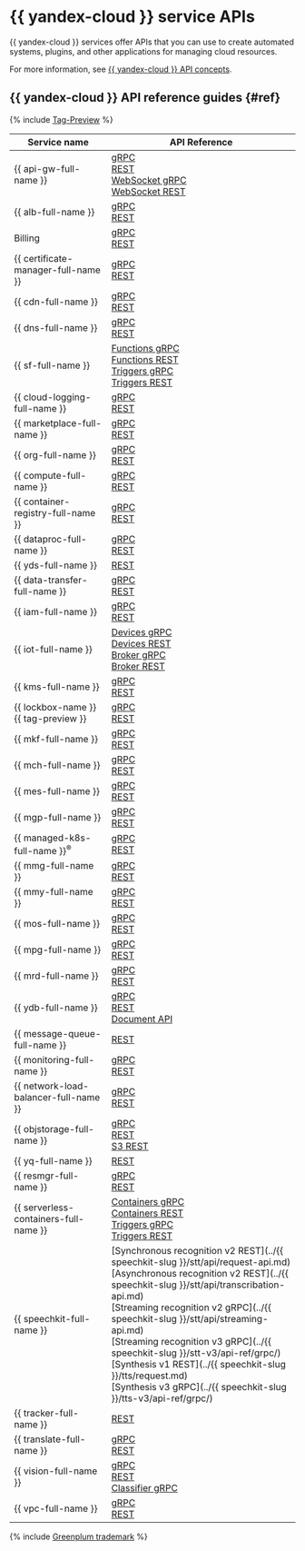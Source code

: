 # {{ yandex-cloud }} service APIs

{{ yandex-cloud }} services offer APIs that you can use to create automated systems, plugins, and other applications for managing cloud resources.

For more information, see [{{ yandex-cloud }} API concepts](../api-design-guide/).

## {{ yandex-cloud }} API reference guides {#ref}

{% include [Tag-Preview](../_includes/tag-preview.md) %}

| Service name | API Reference |
| ---------------- | --------------- |
| {{ api-gw-full-name }}                  | [gRPC](../api-gateway/apigateway/api-ref/grpc/)<br>[REST](../api-gateway/apigateway/api-ref/)<br>[WebSocket gRPC](../api-gateway/apigateway/websocket/api-ref/grpc/)<br>[WebSocket REST](../api-gateway/apigateway/websocket/api-ref/) |
| {{ alb-full-name }}                     | [gRPC](../application-load-balancer/api-ref/grpc/)<br>[REST](../application-load-balancer/api-ref/) |
| Billing                                 | [gRPC](../billing/api-ref/grpc/)<br>[REST](../billing/api-ref/) |
| {{ certificate-manager-full-name }}     | [gRPC](../certificate-manager/api-ref/grpc/)<br>[REST](../certificate-manager/api-ref/) |
| {{ cdn-full-name }}                     | [gRPC](../cdn/api-ref/grpc/)<br>[REST](../cdn/api-ref/) |
| {{ dns-full-name }}                     | [gRPC](../dns/api-ref/grpc/)<br>[REST](../dns/api-ref/) |
| {{ sf-full-name }}                      | [Functions gRPC](../functions/functions/api-ref/grpc/)<br>[Functions REST](../functions/functions/api-ref/)<br>[Triggers gRPC](../functions/triggers/api-ref/grpc/)<br>[Triggers REST](../functions/triggers/api-ref/) |
| {{ cloud-logging-full-name }} | [gRPC](../logging/api-ref/grpc/)<br>[REST](../logging/api-ref/) |
| {{ marketplace-full-name }}             | [gRPC](../marketplace/api-ref/grpc/)<br>[REST](../marketplace/api-ref/) |
| {{ org-full-name }}                     | [gRPC](../organization/api-ref/grpc/)<br>[REST](../organization/api-ref/) |
| {{ compute-full-name }}                 | [gRPC](../compute/api-ref/grpc/)<br>[REST](../compute/api-ref/) |
| {{ container-registry-full-name }}      | [gRPC](../container-registry/api-ref/grpc/)<br>[REST](../container-registry/api-ref/) |
| {{ dataproc-full-name }}                | [gRPC](../data-proc/api-ref/grpc/)<br>[REST](../data-proc/api-ref/) |
| {{ yds-full-name }}                     | [REST](../data-streams/kinesisapi/api-ref.md) |
| {{ data-transfer-full-name }}           | [gRPC](../data-transfer/api-ref/grpc/)<br>[REST](../data-transfer/api-ref/) |
| {{ iam-full-name }}                     | [gRPC](../iam/api-ref/grpc/)<br>[REST](../iam/api-ref/) |
| {{ iot-full-name }}                     | [Devices gRPC](../iot-core/api-ref/grpc/)<br>[Devices REST](../iot-core/api-ref/)<br>[Broker gRPC](../iot-core/broker/api-ref/grpc/)<br>[Broker REST](../iot-core/broker/api-ref/) |
| {{ kms-full-name }}                     | [gRPC](../kms/api-ref/grpc/)<br>[REST](../kms/api-ref/) |
| {{ lockbox-name }} {{ tag-preview }} | [gRPC](../lockbox/api-ref/grpc/)<br>[REST](../lockbox/api-ref/) |
| {{ mkf-full-name }}                     | [gRPC](../managed-kafka/api-ref/grpc/)<br>[REST](../managed-kafka/api-ref/) |
| {{ mch-full-name }}                     | [gRPC](../managed-clickhouse/api-ref/grpc/)<br>[REST](../managed-clickhouse/api-ref/) |
| {{ mes-full-name }}                     | [gRPC](../managed-elasticsearch/api-ref/grpc/)<br>[REST](../managed-elasticsearch/api-ref/) |
| {{ mgp-full-name }}                     | [gRPC](../managed-greenplum/api-ref/grpc/)<br>[REST](../managed-greenplum/api-ref/) |
| {{ managed-k8s-full-name }}<sup>®</sup> | [gRPC](../managed-kubernetes/api-ref/grpc/)<br>[REST](../managed-kubernetes/api-ref/) |
| {{ mmg-full-name }}                     | [gRPC](../managed-mongodb/api-ref/grpc/)<br>[REST](../managed-mongodb/api-ref/) |
| {{ mmy-full-name }}                     | [gRPC](../managed-mysql/api-ref/grpc/)<br>[REST](../managed-mysql/api-ref/) |
| {{ mos-full-name }}                     | [gRPC](../managed-opensearch/api-ref/grpc/)<br>[REST](../managed-opensearch/api-ref/) |
| {{ mpg-full-name }}                     | [gRPC](../managed-postgresql/api-ref/grpc/)<br>[REST](../managed-postgresql/api-ref/) |
| {{ mrd-full-name }}                     | [gRPC](../managed-redis/api-ref/grpc/)<br>[REST](../managed-redis/api-ref/) |
| {{ ydb-full-name }}                     | [gRPC](../ydb/api-ref/grpc/)<br>[REST](../ydb/api-ref/)<br>[Document API](../ydb/docapi/api-ref/) |
| {{ message-queue-full-name }}           | [REST](../message-queue/api-ref/) |
| {{ monitoring-full-name }}              | [gRPC](../monitoring/api-ref/api-ref-grpc/)<br>[REST](../monitoring/api-ref/) |
| {{ network-load-balancer-full-name }}   | [gRPC](../network-load-balancer/api-ref/grpc/)<br>[REST](../network-load-balancer/api-ref/) |
| {{ objstorage-full-name }}              | [gRPC](../storage/api-ref/grpc/)<br>[REST](../storage/api-ref/)<br>[S3 REST](../storage/s3/) |
| {{ yq-full-name }}                      | [REST](../query/api/) |
| {{ resmgr-full-name }}                  | [gRPC](../resource-manager/api-ref/grpc/)<br>[REST](../resource-manager/api-ref/) |
| {{ serverless-containers-full-name }}   | [Containers gRPC](../serverless-containers/containers/api-ref/grpc/)<br>[Containers REST](../serverless-containers/containers/api-ref/)<br>[Triggers gRPC](../serverless-containers/triggers/api-ref/grpc/)<br>[Triggers REST](../serverless-containers/triggers/api-ref/) |
| {{ speechkit-full-name }}               | [Synchronous recognition v2 REST](../{{ speechkit-slug }}/stt/api/request-api.md)<br>[Asynchronous recognition v2 REST](../{{ speechkit-slug }}/stt/api/transcribation-api.md)<br>[Streaming recognition v2 gRPC](../{{ speechkit-slug }}/stt/api/streaming-api.md)<br>[Streaming recognition v3 gRPC](../{{ speechkit-slug }}/stt-v3/api-ref/grpc/)<br>[Synthesis v1 REST](../{{ speechkit-slug }}/tts/request.md)<br>[Synthesis v3 gRPC](../{{ speechkit-slug }}/tts-v3/api-ref/grpc/) |
| {{ tracker-full-name }}                 | [REST](../tracker/about-api.md) |
| {{ translate-full-name }}               | [gRPC](../translate/api-ref/grpc/)<br>[REST](../translate/api-ref/) |
| {{ vision-full-name }}                  | [gRPC](../vision/api-ref/grpc/)<br>[REST](../vision/api-ref/Vision)<br>[Classifier gRPC](../vision/classifier/api-ref/grpc/) |
| {{ vpc-full-name }}                     | [gRPC](../vpc/api-ref/grpc/)<br>[REST](../vpc/api-ref/) |


{% include [Greenplum trademark](../_includes/mdb/mgp/trademark.md) %}

